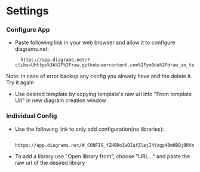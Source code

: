 # Settings

### Configure App

* Paste following link in your web browser and allow it to configure diagrams.net:

        https://app.diagrams.net/?clibs=Uhttps%3A%2F%2Fraw.githubusercontent.com%2Fyo0da%2Fdraw_io_templates%2Fmaster%2Flibraries%2Fsatisfactory_lib.xml#_CONFIG_fZHBDoIwDIafZlejI4Yzgp48mHBQj8RVmI6VzBLBpxcw2YAMl2WHfv3TLysLd4xzAfesVrQXOaTUKuhKLIjYwGBW5BwNFZijztQkwOPuNVhrAcL2ri1xqSNiZRs2tuEBRG0qP25QVhNaXFCpPCloJF3cuNV2Qq4ekb6eNEugXQAnMLIEAuPjmkw7lgimyGvRA7/GQLwePfkvIiJj8G2RRg1jepBKeXIvMviEsxRUuC+e4xgVuqGMB7/jFlxlN0nOOxxWESbd/QI=
    
Note: in case of error backup any config you already have and the delete it. Try it again
    
* Use desired template by copying template's raw url into "From template Url" in new diagram creation window

### Individual Config

* Use the following link to only add configuration(no libraries):

        https://app.diagrams.net/#_CONFIG_fZHBDoIwDIafZlejI4Yzgp48mHBQj8RVmI6VzBLBpxcw2YAMl2WHfv3TLysLd4xzAfesVrQXOaTUKuhKLIjYwGBW5BwNFZijztQkwOPuNVhrAcL2ri1xqSNiZRs2tuEBRG0qP25QVhNaXFCpPCloJF3cuNV2Qq4ekb6eNEugXQAnMLIEAuPjmkw7lgimyGvRA7/GQLwePfkvIiJj8G2RRg1jepBKeXIvMviEsxRUuC+e4xgVuqGMB7/jFlxlN0nOOxxWESbd/QI=
        
* To add a library use "Open library from", choose "URL..." and paste the raw url of the desired library
